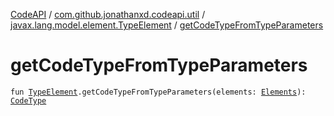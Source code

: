 [CodeAPI](../../index.md) / [com.github.jonathanxd.codeapi.util](../index.md) / [javax.lang.model.element.TypeElement](index.md) / [getCodeTypeFromTypeParameters](.)

# getCodeTypeFromTypeParameters

`fun `[`TypeElement`](http://docs.oracle.com/javase/6/docs/api/javax/lang/model/element/TypeElement.html)`.getCodeTypeFromTypeParameters(elements: `[`Elements`](http://docs.oracle.com/javase/6/docs/api/javax/lang/model/util/Elements.html)`): `[`CodeType`](../../com.github.jonathanxd.codeapi.type/-code-type/index.md)